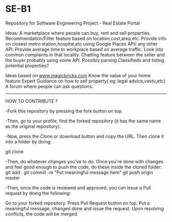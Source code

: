 # SE-B1
Repository for Software Engineering Project - Real Estate Portal


Ideas:
A marketplace where people can buy, rent and sell properties.
Recommendation/Filter feature based on location,cost,area,etc.
Provide info on closest metro station,hospital,etc using Google Places API/ any other API.
Provide average time to workplace based on average traffic.
Look into common complaints in that locality.
Chatting feature between the seller and the buyer probably using some API.
Possibly parsing Classifieds and listing potential properties?

Ideas based on www.magicbricks.com
Know the value of your home feature 
Expert Guidance on how to sell property( eg: legal advice,vastu,etc)
 A forum where people can ask questions.


----------------------------------------------------------------------
HOW TO CONTRIBUTE ?

-Fork this repository by pressing the fork button on top.

-Then, go to your profile, find the forked repository (it has the same name as the original repository).

-Now, press the Clone or download button and copy the URL. Then clone it into a folder by doing:

git clone <URL>

-Then, do whatever changes you've to do. Once you're done with changes and feel good enough to push the code, do these inside the cloned folder:
git add .
git commit -m "Put meaningful message here"
git push origin master

-Then, once the code is reviewed and approved, you can issue a Pull request by doing the following:

Go to your forked repository.
Press Pull Request button on top.
Put a meaningful message, changed done and issue the request.
Upon resolving conflicts, the code will be merged.
